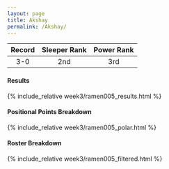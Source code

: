 ```yaml
---
layout: page
title: Akshay
permalink: /Akshay/
---
```


Record | Sleeper Rank | Power Rank               
:--: | :--: | :--:
3-0 | 2nd | 3rd   

#### Results
{% include_relative week3/ramen005_results.html %}

#### Positional Points Breakdown
{% include_relative week3/ramen005_polar.html %}

#### Roster Breakdown
{% include_relative week3/ramen005_filtered.html %}

